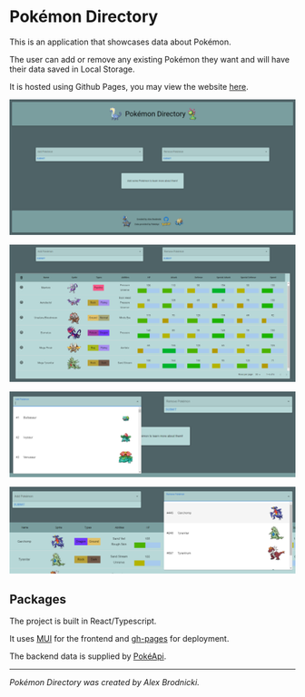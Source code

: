 # Pokémon Directory
This is an application that showcases data about Pokémon.

The user can add or remove any existing Pokémon they want and will have their data saved in Local Storage.

It is hosted using Github Pages, you may view the website [here](https://apbrodnicki.com/#/pokemon-directory).

![Home Page](assets/empty-page.png)

![Pokémon Grid](assets/data-grid.png)

![Add Dropdown](assets/add-dropdown.png)

![Remove Dropdown](assets/remove-dropdown.png)

## Packages
The project is built in React/Typescript.

It uses [MUI](https://mui.com/) for the frontend and [gh-pages](https://github.com/tschaub/gh-pages) for deployment.

The backend data is supplied by [PokéApi](https://pokeapi.co/).
___
*Pokémon Directory was created by Alex Brodnicki.*
